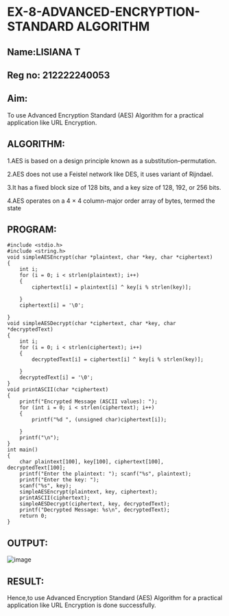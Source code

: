 # EX-8-ADVANCED-ENCRYPTION-STANDARD ALGORITHM
## Name:LISIANA T
## Reg no: 212222240053

## Aim:
To use Advanced Encryption Standard (AES) Algorithm for a practical application like URL Encryption.

## ALGORITHM:
1.AES is based on a design principle known as a substitution–permutation.

2.AES does not use a Feistel network like DES, it uses variant of Rijndael.

3.It has a fixed block size of 128 bits, and a key size of 128, 192, or 256 bits.

4.AES operates on a 4 × 4 column-major order array of bytes, termed the state

## PROGRAM:
```
#include <stdio.h> 
#include <string.h>
void simpleAESEncrypt(char *plaintext, char *key, char *ciphertext)
{
    int i;
    for (i = 0; i < strlen(plaintext); i++)
    {
        ciphertext[i] = plaintext[i] ^ key[i % strlen(key)];
        
    }
    ciphertext[i] = '\0';
    
}
void simpleAESDecrypt(char *ciphertext, char *key, char *decryptedText)
{
    int i;
    for (i = 0; i < strlen(ciphertext); i++)
    {
        decryptedText[i] = ciphertext[i] ^ key[i % strlen(key)];
        
    }
    decryptedText[i] = '\0';
}
void printASCII(char *ciphertext)
{
    printf("Encrypted Message (ASCII values): ");
    for (int i = 0; i < strlen(ciphertext); i++)
    {
        printf("%d ", (unsigned char)ciphertext[i]);
        
    }
    printf("\n");
}
int main()
{
    char plaintext[100], key[100], ciphertext[100], decryptedText[100];
    printf("Enter the plaintext: "); scanf("%s", plaintext);
    printf("Enter the key: "); 
    scanf("%s", key);
    simpleAESEncrypt(plaintext, key, ciphertext);
    printASCII(ciphertext);
    simpleAESDecrypt(ciphertext, key, decryptedText);
    printf("Decrypted Message: %s\n", decryptedText);
    return 0;
}
```

## OUTPUT:
![image](https://github.com/user-attachments/assets/c277a8f1-c8a9-4947-8022-6789d76c8e02)



## RESULT:
Hence,to use Advanced Encryption Standard (AES) Algorithm for a practical application like URL Encryption is done successfully.


